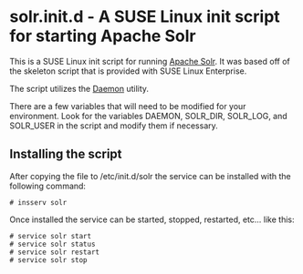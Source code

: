 solr.init.d - A SUSE Linux init script for starting Apache Solr
===============================================================

This is a SUSE Linux init script for running [Apache Solr](http://lucene.apache.org/solr/). It was based off of the skeleton script that is provided with SUSE Linux Enterprise.

The script utilizes the [Daemon](http://libslack.org/daemon/download/daemon-0.6.4.tar.gz) utility.

There are a few variables that will need to be modified for your environment. Look for the variables DAEMON, SOLR_DIR, SOLR_LOG, and SOLR_USER in the script and modify them if necessary.

Installing the script
---------------------
After copying the file to /etc/init.d/solr the service can be installed with the following command:

	# insserv solr

Once installed the service can be started, stopped, restarted, etc... like this:

	# service solr start
	# service solr status
	# service solr restart
	# service solr stop
